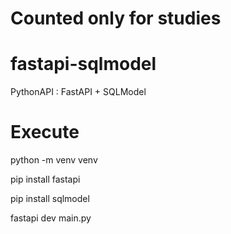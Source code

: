 # Counted only for studies

# fastapi-sqlmodel
PythonAPI : FastAPI + SQLModel




# Execute

python -m venv venv


pip install fastapi

pip install sqlmodel


fastapi dev main.py
